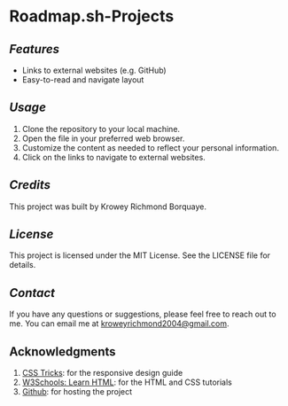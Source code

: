 # **Roadmap.sh-Projects**

## *Features*

- Links to external websites (e.g. GitHub)
- Easy-to-read and navigate layout

## *Usage*

1. Clone the repository to your local machine.
2. Open the file in your preferred web browser.
3. Customize the content as needed to reflect your personal information.
4. Click on the links to navigate to external websites.

## *Credits*

This project was built by Krowey Richmond Borquaye.

## *License*

This project is licensed under the MIT License. See the LICENSE file for details.

## *Contact*

If you have any questions or suggestions, please feel free to reach out to me. You can email me at [kroweyrichmond2004@gmail.com](mailto:kroweyrichmond2004@gmail.com).



Acknowledgments
----------------------------------------------------------------

1. [CSS Tricks](https://www.w3schools.com/css/default.asp): for the responsive design guide
2. [W3Schools: Learn HTML](https://www.w3schools.com/html): for the HTML and CSS tutorials
3. [Github](https://github.com/): for hosting the project
